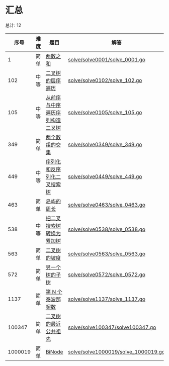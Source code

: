 # 汇总

<!--- table -->

总计: 12

| 序号    | 难度 | 题目                                                                                                                          | 解答                                                                          |
| ------- | ---- | ----------------------------------------------------------------------------------------------------------------------------- | ----------------------------------------------------------------------------- |
| 1       | 简单 | [两数之和](https://leetcode-cn.com/problems/two-sum)                                                                          | [solve/solve0001/solve_0001.go](../solve/solve0001/solve_0001.go)             |
| 102     | 中等 | [二叉树的层序遍历](https://leetcode-cn.com/problems/binary-tree-level-order-traversal/)                                       | [solve/solve0102/solve_102.go](../solve/solve0102/solve_102.go)               |
| 105     | 中等 | [从前序与中序遍历序列构造二叉树](https://leetcode-cn.com/problems/construct-binary-tree-from-preorder-and-inorder-traversal/) | [solve/solve0105/solve_105.go](../solve/solve0105/solve_105.go)               |
| 349     | 简单 | [两个数组的交集](https://leetcode-cn.com/problems/intersection-of-two-arrays/)                                                | [solve/solve0349/solve_349.go](../solve/solve0349/solve_349.go)               |
| 449     | 中等 | [序列化和反序列化二叉搜索树](https://leetcode-cn.com/problems/serialize-and-deserialize-bst/)                                 | [solve/solve0449/solve_449.go](../solve/solve0449/solve_449.go)               |
| 463     | 简单 | [岛屿的周长](https://leetcode-cn.com/problems/island-perimeter)                                                               | [solve/solve0463/solve_0463.go](../solve/solve0463/solve_0463.go)             |
| 538     | 中等 | [把二叉搜索树转换为累加树](https://leetcode-cn.com/problems/convert-bst-to-greater-tree)                                      | [solve/solve0538/solve_0538.go](../solve/solve0538/solve_0538.go)             |
| 563     | 简单 | [二叉树的坡度](https://leetcode-cn.com/problems/binary-tree-tilt)                                                             | [solve/solve0563/solve_0563.go](../solve/solve0563/solve_0563.go)             |
| 572     | 简单 | [另一个树的子树](https://leetcode-cn.com/problems/subtree-of-another-tree)                                                    | [solve/solve0572/solve_0572.go](../solve/solve0572/solve_0572.go)             |
| 1137    | 简单 | [第 N 个泰波那契数](https://leetcode-cn.com/problems/n-th-tribonacci-number)                                                  | [solve/solve1137/solve_1137.go](../solve/solve1137/solve_1137.go)             |
| 100347  | 简单 | [二叉树的最近公共祖先](https://leetcode-cn.com/problems/er-cha-shu-de-zui-jin-gong-gong-zu-xian-lcof/)                        | [solve/solve100347/solve100347.go](../solve/solve100347/solve100347.go)       |
| 1000019 | 简单 | [BiNode](https://leetcode-cn.com/problems/binode-lcci/)                                                                       | [solve/solve1000019/solve_1000019.go](../solve/solve1000019/solve_1000019.go) |
